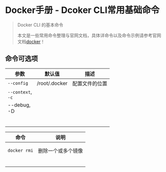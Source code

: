 # Docker手册 - Dcoker CLI常用基础命令

> Docker CLI 的基本命令
>
> 本文是一些常用命令整理与官网文档，具体详命令以及命令示例请参考官网文档[docker](https://docs.docker.com/engine/reference/commandline/docker/)！

## 命令可选项

| 参数                  | 默认值        | 描述           |
| --------------------- | ------------- | -------------- |
| `--config`            | /root/.docker | 配置文件的位置 |
| `--context`, <br>`-c` |               |                |
| --debug,<br>-D        |               |                |
|                       |               |                |
|                       |               |                |
|                       |               |                |
|                       |               |                |
|                       |               |                |
|                       |               |                |

| 命令         | 说明               |
| ------------ | ------------------ |
|              |                    |
|              |                    |
| `docker rmi` | 删除一个或多个镜像 |
|              |                    |
|              |                    |
|              |                    |
|              |                    |
|              |                    |
|              |                    |


